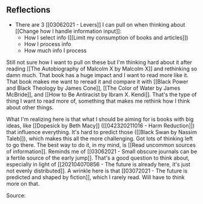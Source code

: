 ## Reflections
- There are 3 [[03062021 - Levers]] I can pull on when thinking about [[Change how I handle information input]]:
	- How I select info ([[Limit my consumption of books and articles]])
	- How I process info
	- How much info I process

Still not sure how I want to pull on these but I'm thinking hard about it after reading [[The Autobiography of Malcolm X by Malcolm X]] and rethinking so damn much. That book has a huge impact and I want to read more like it. That book makes me want to reread it and compare it with [[Black Power and Black Theology by James Cone]], [[The Color of Water by James McBride]], and [[How to Be Antiracist by Ibram X. Kendi]]. That's the type of thing I want to read more of, something that makes me rethink how I think about other things. 

What I'm realizing here is that what I should be aiming for is books with big ideas, like [[Dopesick by Beth Macy]] ([[042320211016 - Harm Reduction]]) that influence everything. It's hard to predict those ([[Black Swan by Nassim Taleb]]), which makes this all the more challenging. Got lots of thinking left to go there. The best way to do it, in my mind, is [[Read uncommon sources of information]]. Reminds me of [[03062021 - Small obscure journals can be a fertile source of the early jump]]. That's a good question to think about, especially in light of [[202104070856 - The future is already here, it's just not evenly distributed]]. A wrinkle here is that [[03072021 - The future is predicted and shaped by fiction]], which I rarely read. Will have to think more on that. 

Source: 